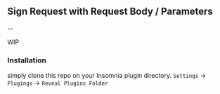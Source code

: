 ## Sign Request with Request Body / Parameters
--

WIP

### Installation

simply clone this repo on your Insomnia plugin directory. `Settings` -> `Plugings` -> `Reveal Plugins Folder`